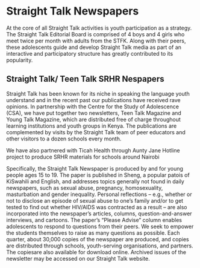 # Straight Talk Newspapers
At the core of all Straight Talk activities is youth participation as a strategy. The Straight Talk Editorial Board is comprised of 4 boys and 4 girls who meet twice per month with adults from the STFK. Along with their peers, these adolescents guide and develop Straight Talk media as part of an interactive and participatory structure has greatly contributed to its popularity.

## Straight Talk/ Teen Talk SRHR Nespapers

Straight Talk has been known for its niche in speaking the language youth understand and in the recent past our publications have received rave opinions.
In partnership with the Centre for the Study of Adolescence (CSA), we have put together two newsletters, Teen Talk Magazine and Young Talk Magazine, which are distributed free of charge throughout learning institutions and youth groups in Kenya. The publications are complemented by visits by the Straight Talk team of peer educators and other visitors to a dozen schools every month.

We have also partnered with Ticah Health through Aunty Jane Hotline project to produce SRHR materials for schools around Nairobi

Specifically, the Straight Talk Newspaper is produced by and for young people ages 15 to 19. The paper is published in Sheng, a popular patois of KiSwahili and English, and addresses topics generally not found in daily newspapers, such as sexual abuse, pregnancy, homosexuality, masturbation and gender inequality. Personal reflections – e.g., whether or not to disclose an episode of sexual abuse to one’s family and/or to get tested to find out whether HIV/AIDS was contracted as a result – are also incorporated into the newspaper’s articles, columns, question-and-answer interviews, and cartoons. The paper’s “Please Advise” column enables adolescents to respond to questions from their peers. We seek to empower the students themselves to raise as many questions as possible. Each quarter, about 30,000 copies of the newspaper are produced, and copies are distributed through schools, youth-serving organisations, and partners. The copiesare also available for download online. Archived issues of the newsletter may be accessed on our Straight Talk website.